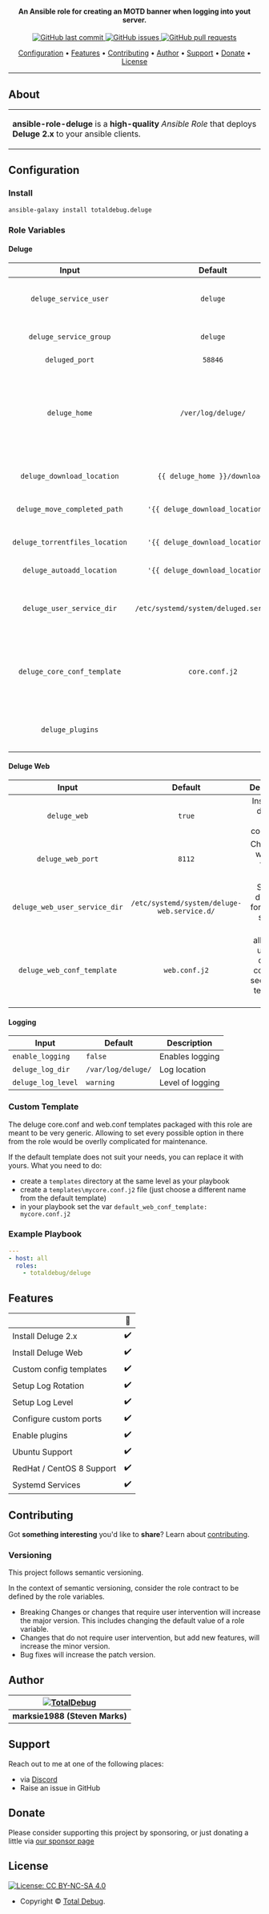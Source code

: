 <h4 align="center">An Ansible role for creating an MOTD banner when logging into yout server.</h4>

<p align="center">
    <a href="https://github.com/totaldebug/ansible-role-deluge/commits/master">
    <img src="https://img.shields.io/github/last-commit/totaldebug/ansible-role-deluge.svg?style=flat-square&logo=github&logoColor=white"
         alt="GitHub last commit">
    <a href="https://github.com/totaldebug/ansible-role-deluge/issues">
    <img src="https://img.shields.io/github/issues-raw/totaldebug/ansible-role-deluge.svg?style=flat-square&logo=github&logoColor=white"
         alt="GitHub issues">
    <a href="https://github.com/totaldebug/ansible-role-deluge/pulls">
    <img src="https://img.shields.io/github/issues-pr-raw/totaldebug/ansible-role-deluge.svg?style=flat-square&logo=github&logoColor=white"
         alt="GitHub pull requests">
</p>

<p align="center">
  <a href="#configuration">Configuration</a> •
  <a href="#features">Features</a> •
  <a href="#contributing">Contributing</a> •
  <a href="#author">Author</a> •
  <a href="#support">Support</a> •
  <a href="#donate">Donate</a> •
  <a href="#license">License</a>
</p>

---

## About

<table>
<tr>
<td>

**ansible-role-deluge** is a **high-quality** _Ansible Role_ that deploys **Deluge 2.x** to your ansible clients.

</td>
</tr>
</table>

## Configuration

### Install

```shell
ansible-galaxy install totaldebug.deluge
```

### Role Variables

#### Deluge

|           **Input**            |               **Default**                |                                 **Description**                                  |
| :----------------------------: | :--------------------------------------: | :------------------------------------------------------------------------------: |
|     `deluge_service_user`      |                 `deluge`                 |                         Username for the service account                         |
|     `deluge_service_group`     |                 `deluge`                 |                          Group for the service account                           |
|         `deluged_port`         |                 `58846`                  |                                   Deluge port                                    |
|         `deluge_home`          |            `/ver/log/deluge/`            | Sets the default home for the deluge service account, config will be stored here |
|   `deluge_download_location`   |      `{{ deluge_home }}/downloads`       |                            Downloaded file directory                             |
|  `deluge_move_completed_path`  |    `'{{ deluge_download_location }}'`    |                             Completed downloads path                             |
| `deluge_torrentfiles_location` |    `'{{ deluge_download_location }}'`    |                           Deluge torrent file location                           |
|   `deluge_autoadd_location`    |    `'{{ deluge_download_location }}'`    |                              Deluge Auto Add folder                              |
|   `deluge_user_service_dir`    | `/etc/systemd/system/deluged.service.d/` |                  Sets the directory for the user service config                  |
|  `deluge_core_conf_template`   |              `core.conf.j2`              |        allows the use of a custom config file see custom templates below         |
|        `deluge_plugins`        |                                          |                add a list of plugins that you want to be enabled                 |

#### Deluge Web

|           **Input**           |                 **Default**                 |                          **Description**                          |
| :---------------------------: | :-----------------------------------------: | :---------------------------------------------------------------: |
|         `deluge_web`          |                   `true`                    |                 Installs the deluge-web component                 |
|       `deluge_web_port`       |                   `8112`                    |                Change the web port for the portal                 |
| `deluge_web_user_service_dir` | `/etc/systemd/system/deluge-web.service.d/` |          Sets the directory for the user service config           |
|  `deluge_web_conf_template`   |                `web.conf.j2`                | allows the use of a custom config file see custom templates below |

#### Logging

| **Input**          | **Default**        | **Description**  |
| ------------------ | ------------------ | ---------------- |
| `enable_logging`   | `false`            | Enables logging  |
| `deluge_log_dir`   | `/var/log/deluge/` | Log location     |
| `deluge_log_level` | `warning`          | Level of logging |

### Custom Template

The deluge core.conf and web.conf templates packaged with this role are meant to
be very generic. Allowing to set every possible option in there from the
role would be overlly complicated for maintenance.

If the default template does not suit your needs, you can replace it with yours.
What you need to do:

- create a `templates` directory at the same level as your playbook
- create a `templates\mycore.conf.j2` file (just choose a different name from the default template)
- in your playbook set the var `default_web_conf_template: mycore.conf.j2`

### Example Playbook

```yaml
---
- host: all
  roles:
    - totaldebug/deluge
```

## Features

|                           | 🔰  |
| ------------------------- | :-: |
| Install Deluge 2.x        | ✔️  |
| Install Deluge Web        | ✔️  |
| Custom config templates   | ✔️  |
| Setup Log Rotation        | ✔️  |
| Setup Log Level           | ✔️  |
| Configure custom ports    | ✔️  |
| Enable plugins            | ✔️  |
| Ubuntu Support            | ✔️  |
| RedHat / CentOS 8 Support | ✔️  |
| Systemd Services          | ✔️  |

## Contributing

Got **something interesting** you'd like to **share**? Learn about [contributing](https://github.com/totaldebug/.github/blob/main/.github/CONTRIBUTING.md).

### Versioning

This project follows semantic versioning.

In the context of semantic versioning, consider the role contract to be defined by the role variables.

- Breaking Changes or changes that require user intervention will increase the major version. This includes changing the default value of a role variable.
- Changes that do not require user intervention, but add new features, will increase the minor version.
- Bug fixes will increase the patch version.

## Author

| [![TotalDebug](https://totaldebug.uk/assets/images/logo.png)](https://linkedin.com/in/marksie1988) |
| :------------------------------------------------------------------------------------------------: |
|                                   **marksie1988 (Steven Marks)**                                   |

## Support

Reach out to me at one of the following places:

- via [Discord](https://discord.gg/6fmekudc8Q)
- Raise an issue in GitHub

## Donate

Please consider supporting this project by sponsoring, or just donating a little via [our sponsor page](https://github.com/sponsors/marksie1988)

## License

[![License: CC BY-NC-SA 4.0](https://img.shields.io/badge/License-CC%20BY--NC--SA%204.0-orange.svg?style=flat-square)](https://creativecommons.org/licenses/by-nc-sa/4.0/)

- Copyright © [Total Debug](https://totaldebug.uk "Total Debug").
